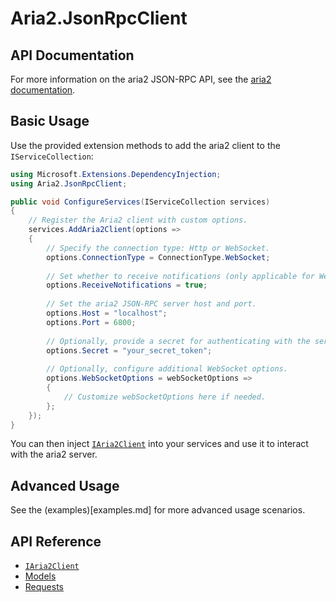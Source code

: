 # Aria2.JsonRpcClient

## API Documentation

For more information on the aria2 JSON-RPC API, see the [aria2 documentation](https://aria2.github.io/manual/en/html/aria2c.html#json-rpc-methods).

## Basic Usage
Use the provided extension methods to add the aria2 client to the `IServiceCollection`:
```csharp
using Microsoft.Extensions.DependencyInjection;
using Aria2.JsonRpcClient;

public void ConfigureServices(IServiceCollection services)
{
    // Register the Aria2 client with custom options.
    services.AddAria2Client(options =>
    {
        // Specify the connection type: Http or WebSocket.
        options.ConnectionType = ConnectionType.WebSocket;
        
        // Set whether to receive notifications (only applicable for WebSocket).
        options.ReceiveNotifications = true;
        
        // Set the aria2 JSON‑RPC server host and port.
        options.Host = "localhost";
        options.Port = 6800;
        
        // Optionally, provide a secret for authenticating with the server.
        options.Secret = "your_secret_token";
        
        // Optionally, configure additional WebSocket options.
        options.WebSocketOptions = webSocketOptions =>
        {
            // Customize webSocketOptions here if needed.
        };
    });
}
```

You can then inject [`IAria2Client`](client.md) into your services and use it to interact with the aria2 server.

## Advanced Usage

See the (examples)[examples.md] for more advanced usage scenarios.

## API Reference

- [`IAria2Client`](client.md)
- [Models](models.md)
- [Requests](requests.md)
